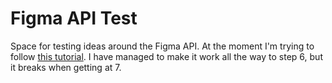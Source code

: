 # Figma API Test

Space for testing ideas around the Figma API. At the moment I'm trying to follow [this tutorial](https://medium.com/@danhollick/a-designers-guide-to-the-figma-api-64f2785969d8). I have managed to make it work all the way to step 6, but it breaks when getting at 7.